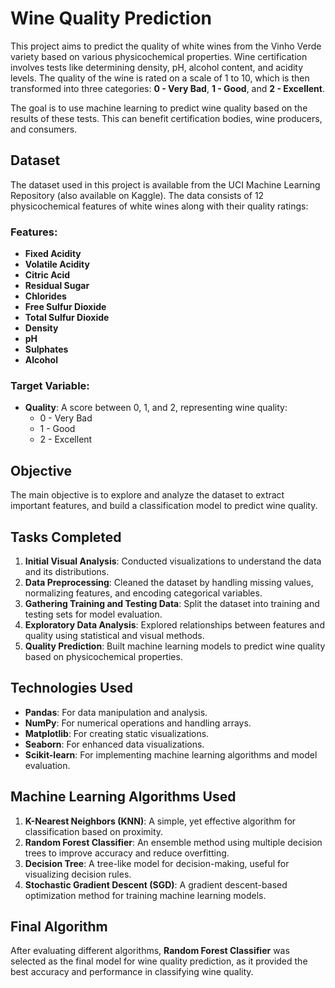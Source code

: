 # Wine Quality Prediction

This project aims to predict the quality of white wines from the Vinho Verde variety based on various physicochemical properties. Wine certification involves tests like determining density, pH, alcohol content, and acidity levels. The quality of the wine is rated on a scale of 1 to 10, which is then transformed into three categories: **0 - Very Bad**, **1 - Good**, and **2 - Excellent**.

The goal is to use machine learning to predict wine quality based on the results of these tests. This can benefit certification bodies, wine producers, and consumers.

## Dataset

The dataset used in this project is available from the UCI Machine Learning Repository (also available on Kaggle). The data consists of 12 physicochemical features of white wines along with their quality ratings:

### Features:
- **Fixed Acidity**
- **Volatile Acidity**
- **Citric Acid**
- **Residual Sugar**
- **Chlorides**
- **Free Sulfur Dioxide**
- **Total Sulfur Dioxide**
- **Density**
- **pH**
- **Sulphates**
- **Alcohol**

### Target Variable:
- **Quality**: A score between 0, 1, and 2, representing wine quality:
  - 0 - Very Bad
  - 1 - Good
  - 2 - Excellent

## Objective

The main objective is to explore and analyze the dataset to extract important features, and build a classification model to predict wine quality.

## Tasks Completed

1. **Initial Visual Analysis**: Conducted visualizations to understand the data and its distributions.
2. **Data Preprocessing**: Cleaned the dataset by handling missing values, normalizing features, and encoding categorical variables.
3. **Gathering Training and Testing Data**: Split the dataset into training and testing sets for model evaluation.
4. **Exploratory Data Analysis**: Explored relationships between features and quality using statistical and visual methods.
5. **Quality Prediction**: Built machine learning models to predict wine quality based on physicochemical properties.

## Technologies Used

- **Pandas**: For data manipulation and analysis.
- **NumPy**: For numerical operations and handling arrays.
- **Matplotlib**: For creating static visualizations.
- **Seaborn**: For enhanced data visualizations.
- **Scikit-learn**: For implementing machine learning algorithms and model evaluation.

## Machine Learning Algorithms Used

1. **K-Nearest Neighbors (KNN)**: A simple, yet effective algorithm for classification based on proximity.
2. **Random Forest Classifier**: An ensemble method using multiple decision trees to improve accuracy and reduce overfitting.
3. **Decision Tree**: A tree-like model for decision-making, useful for visualizing decision rules.
4. **Stochastic Gradient Descent (SGD)**: A gradient descent-based optimization method for training machine learning models.

## Final Algorithm

After evaluating different algorithms, **Random Forest Classifier** was selected as the final model for wine quality prediction, as it provided the best accuracy and performance in classifying wine quality.
